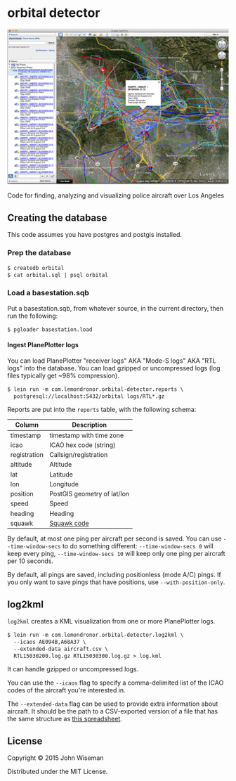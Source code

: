 # orbital detector

![KML screenshot](/screenshots/log2kml.jpg?raw=true "KML screenshot")

Code for finding, analyzing and visualizing police aircraft over Los Angeles


## Creating the database

This code assumes you have postgres and postgis installed.


### Prep the database

```
$ createdb orbital
$ cat orbital.sql | psql orbital
```


### Load a basestation.sqb

Put a basestation.sqb, from whatever source, in the current directory,
then run the following:

```
$ pgloader basestation.load
```


#### Ingest PlanePlotter logs

You can load PlanePlotter "receiver logs" AKA "Mode-S logs" AKA "RTL
logs" into the database. You can load gzipped or uncompressed logs
(log files typically get ~98% compression).

```
$ lein run -m com.lemondronor.orbital-detector.reports \
  postgresql://localhost:5432/orbital logs/RTL*.gz
```

Reports are put into the `reports` table, with the following schema:

| Column       | Description                 |
|--------------|-----------------------------|
| timestamp    | timestamp with time zone    |
| icao         | ICAO hex code (string)      |
| registration | Callsign/registration       |
| altitude     | Altitude                    |
| lat          | Latitude                    |
| lon          | Longitude                   |
| position     | PostGIS geometry of lat/lon |
| speed        | Speed                       |
| heading      | Heading                     |
| squawk       | [Squawk code](http://en.wikipedia.org/wiki/Transponder_%28aeronautics%29#Code_assignments) |


By default, at most one ping per aircraft per second is saved. You can
use `--time-window-secs` to do something different:
`--time-window-secs 0` will keep every ping, `--time-window-secs 10`
will keep only one ping per aircraft per 10 seconds.

By default, all pings are saved, including positionless (mode A/C)
pings. If you only want to save pings that have positions, use
`--with-position-only`.


## log2kml

`log2kml` creates a KML visualization from one or more PlanePlotter logs.

```
$ lein run -m com.lemondronor.orbital-detector.log2kml \
  --icaos AE094B,A68A37 \
  --extended-data aircraft.csv \
  RTL15030200.log.gz RTL15030300.log.gz > log.kml
```

It can handle gzipped or uncompressed logs.

You can use the `--icaos` flag to specify a comma-delimited list of
the ICAO codes of the aircraft you're interested in.

The `--extended-data` flag can be used to provide extra information
about aircraft. It should be the path to a CSV-exported version of a
file that has the same structure as
[this spreadsheet](https://docs.google.com/spreadsheets/d/1lAJzkdHX554RbqzRU3hIIl6Aen9b57d_oXbOQnQTzRY/edit?usp=sharing).

## License

Copyright © 2015 John Wiseman

Distributed under the MIT License.
